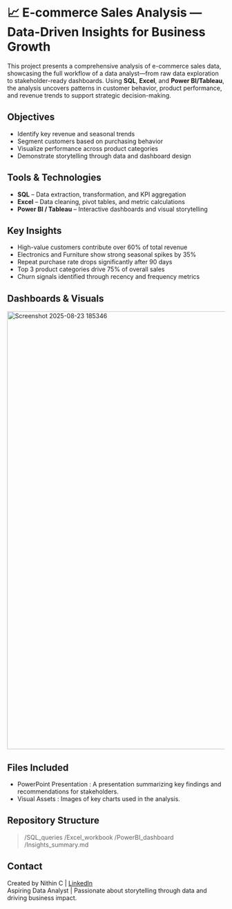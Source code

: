 # 📈 E-commerce Sales Analysis — Data-Driven Insights for Business Growth

This project presents a comprehensive analysis of e-commerce sales data, showcasing the full workflow of a data analyst—from raw data exploration to stakeholder-ready dashboards. Using **SQL**, **Excel**, and **Power BI/Tableau**, the analysis uncovers patterns in customer behavior, product performance, and revenue trends to support strategic decision-making.


## Objectives

- Identify key revenue and seasonal trends  
- Segment customers based on purchasing behavior  
- Visualize performance across product categories   
- Demonstrate storytelling through data and dashboard design


## Tools & Technologies

- **SQL** – Data extraction, transformation, and KPI aggregation  
- **Excel** – Data cleaning, pivot tables, and metric calculations  
- **Power BI / Tableau** – Interactive dashboards and visual storytelling  


##  Key Insights

- High-value customers contribute over 60% of total revenue  
- Electronics and Furniture show strong seasonal spikes by 35% 
- Repeat purchase rate drops significantly after 90 days  
- Top 3 product categories drive 75% of overall sales  
- Churn signals identified through recency and frequency metrics


##  Dashboards & Visuals

  <img width="1919" height="1013" alt="Screenshot 2025-08-23 185346" src="https://github.com/user-attachments/assets/49fb909d-4ae2-4715-acab-3c1d4f20b1af" />



##  Files Included

- PowerPoint Presentation : A presentation summarizing key findings and recommendations for stakeholders.
- Visual Assets : Images of key charts used in the analysis.

##  Repository Structure

> /SQL_queries
> /Excel_workbook
> /PowerBI_dashboard
> /Insights_summary.md


##  Contact

Created by Nithin C | [LinkedIn](https://www.linkedin.com/in/nithin737)  
Aspiring Data Analyst | Passionate about storytelling through data and driving business impact.

